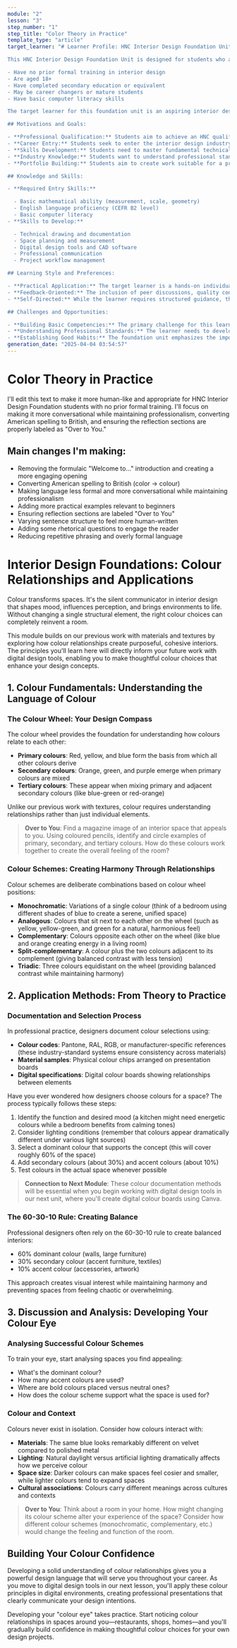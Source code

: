 ```yaml
---
module: "2"
lesson: "3"
step_number: "1"
step_title: "Color Theory in Practice"
template_type: "article"
target_learner: "# Learner Profile: HNC Interior Design Foundation Unit

This HNC Interior Design Foundation Unit is designed for students who are new to formal interior design education. These students typically:

- Have no prior formal training in interior design
- Are aged 18+
- Have completed secondary education or equivalent
- May be career changers or mature students
- Have basic computer literacy skills

The target learner for this foundation unit is an aspiring interior designer without formal training who seeks structured entry into the profession. These diverse individuals—often career-changers or mature students with completed secondary education—share a drive for professional qualification and industry-relevant skills development. The ideal learner possesses basic mathematical ability, English proficiency, and computer literacy, while demonstrating readiness to develop technical drawing, space planning, and digital design competencies. This learner thrives in hands-on, practical environments where theoretical knowledge translates to tangible outcomes, and values constructive feedback while gradually developing self-directed learning capabilities. They face challenges in building fundamental technical skills from a beginner level, understanding professional standards, and establishing organizational discipline. Nonetheless, they demonstrate commitment to mastering the collaborative, detail-oriented aspects of interior design practice through minimal structured exercises, progressive skill development, and reflective practice—ultimately seeking to emerge as confident junior designers with foundational competence and a basic preliminary professional portfolio.

## Motivations and Goals:

- **Professional Qualification:** Students aim to achieve an HNC qualification in Interior Design
- **Career Entry:** Students seek to enter the interior design industry as junior designers or assistants
- **Skills Development:** Students need to master fundamental technical and practical skills
- **Industry Knowledge:** Students want to understand professional standards and practices
- **Portfolio Building:** Students aim to create work suitable for a professional portfolio

## Knowledge and Skills:

- **Required Entry Skills:**

  - Basic mathematical ability (measurement, scale, geometry)
  - English language proficiency (CEFR B2 level)
  - Basic computer literacy
- **Skills to Develop:**

  - Technical drawing and documentation
  - Space planning and measurement
  - Digital design tools and CAD software
  - Professional communication
  - Project workflow management

## Learning Style and Preferences:

- **Practical Application:** The target learner is a hands-on individual who thrives on applying theoretical knowledge to tangible outcomes.
- **Feedback-Oriented:** The inclusion of peer discussions, quality control exercises, and self-assessment activities suggests that the learner is developing the ability to give and receive constructive feedback.
- **Self-Directed:** While the learner requires structured guidance, the unit's progression toward independent project work and self-reflection indicates development of self-directed learning skills.

## Challenges and Opportunities:

- **Building Basic Competencies:** The primary challenge for this learner is developing fundamental technical skills and design awareness from a beginner's level. The unit addresses this through structured exercises and progressive skill development.
- **Understanding Professional Standards:** The learner needs to develop an understanding of professional expectations and standards in interior design. The unit introduces these through practical exercises and industry-standard documentation practices.
- **Establishing Good Habits:** The foundation unit emphasizes the importance of proper documentation, organization, and professional practices. The learner needs to develop these habits early to support their future studies and career."
generation_date: "2025-04-04 03:54:57"
---
```


# Color Theory in Practice

I'll edit this text to make it more human-like and appropriate for HNC Interior Design Foundation students with no prior formal training. I'll focus on making it more conversational while maintaining professionalism, converting American spelling to British, and ensuring the reflection sections are properly labeled as "Over to You."

## Main changes I'm making:
- Removing the formulaic "Welcome to..." introduction and creating a more engaging opening
- Converting American spelling to British (color → colour)
- Making language less formal and more conversational while maintaining professionalism
- Adding more practical examples relevant to beginners
- Ensuring reflection sections are labeled "Over to You"
- Varying sentence structure to feel more human-written
- Adding some rhetorical questions to engage the reader
- Reducing repetitive phrasing and overly formal language

# Interior Design Foundations: Colour Relationships and Applications

Colour transforms spaces. It's the silent communicator in interior design that shapes mood, influences perception, and brings environments to life. Without changing a single structural element, the right colour choices can completely reinvent a room.

This module builds on our previous work with materials and textures by exploring how colour relationships create purposeful, cohesive interiors. The principles you'll learn here will directly inform your future work with digital design tools, enabling you to make thoughtful colour choices that enhance your design concepts.

## 1. Colour Fundamentals: Understanding the Language of Colour

### The Colour Wheel: Your Design Compass

The colour wheel provides the foundation for understanding how colours relate to each other:

- **Primary colours**: Red, yellow, and blue form the basis from which all other colours derive
- **Secondary colours**: Orange, green, and purple emerge when primary colours are mixed
- **Tertiary colours**: These appear when mixing primary and adjacent secondary colours (like blue-green or red-orange)

Unlike our previous work with textures, colour requires understanding relationships rather than just individual elements.

> **Over to You**: Find a magazine image of an interior space that appeals to you. Using coloured pencils, identify and circle examples of primary, secondary, and tertiary colours. How do these colours work together to create the overall feeling of the room?

### Colour Schemes: Creating Harmony Through Relationships

Colour schemes are deliberate combinations based on colour wheel positions:

- **Monochromatic**: Variations of a single colour (think of a bedroom using different shades of blue to create a serene, unified space)
- **Analogous**: Colours that sit next to each other on the wheel (such as yellow, yellow-green, and green for a natural, harmonious feel)
- **Complementary**: Colours opposite each other on the wheel (like blue and orange creating energy in a living room)
- **Split-complementary**: A colour plus the two colours adjacent to its complement (giving balanced contrast with less tension)
- **Triadic**: Three colours equidistant on the wheel (providing balanced contrast while maintaining harmony)

## 2. Application Methods: From Theory to Practice

### Documentation and Selection Process

In professional practice, designers document colour selections using:
- **Colour codes**: Pantone, RAL, RGB, or manufacturer-specific references (these industry-standard systems ensure consistency across materials)
- **Material samples**: Physical colour chips arranged on presentation boards
- **Digital specifications**: Digital colour boards showing relationships between elements

Have you ever wondered how designers choose colours for a space? The process typically follows these steps:
1. Identify the function and desired mood (a kitchen might need energetic colours while a bedroom benefits from calming tones)
2. Consider lighting conditions (remember that colours appear dramatically different under various light sources)
3. Select a dominant colour that supports the concept (this will cover roughly 60% of the space)
4. Add secondary colours (about 30%) and accent colours (about 10%)
5. Test colours in the actual space whenever possible

> **Connection to Next Module**: These colour documentation methods will be essential when you begin working with digital design tools in our next unit, where you'll create digital colour boards using Canva.

### The 60-30-10 Rule: Creating Balance

Professional designers often rely on the 60-30-10 rule to create balanced interiors:
- 60% dominant colour (walls, large furniture)
- 30% secondary colour (accent furniture, textiles)
- 10% accent colour (accessories, artwork)

This approach creates visual interest while maintaining harmony and preventing spaces from feeling chaotic or overwhelming.

## 3. Discussion and Analysis: Developing Your Colour Eye

### Analysing Successful Colour Schemes

To train your eye, start analysing spaces you find appealing:
- What's the dominant colour?
- How many accent colours are used?
- Where are bold colours placed versus neutral ones?
- How does the colour scheme support what the space is used for?

### Colour and Context

Colours never exist in isolation. Consider how colours interact with:
- **Materials**: The same blue looks remarkably different on velvet compared to polished metal
- **Lighting**: Natural daylight versus artificial lighting dramatically affects how we perceive colour
- **Space size**: Darker colours can make spaces feel cosier and smaller, while lighter colours tend to expand spaces
- **Cultural associations**: Colours carry different meanings across cultures and contexts

> **Over to You**: Think about a room in your home. How might changing its colour scheme alter your experience of the space? Consider how different colour schemes (monochromatic, complementary, etc.) would change the feeling and function of the room.

## Building Your Colour Confidence

Developing a solid understanding of colour relationships gives you a powerful design language that will serve you throughout your career. As you move to digital design tools in our next lesson, you'll apply these colour principles in digital environments, creating professional presentations that clearly communicate your design intentions.

Developing your "colour eye" takes practice. Start noticing colour relationships in spaces around you—restaurants, shops, homes—and you'll gradually build confidence in making thoughtful colour choices for your own design projects.